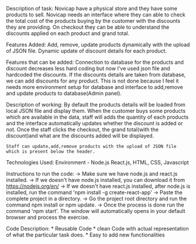 Description of task:
    Novicap have a physical store and they have some products to sell. Novicap needs an interface where they can able to check the total cost of the products buying by the customer with the discounts they are providing. On checkout they can be able to understand the discounts applied on each product and grand total.

Features Added:
    Add, remove, update products dynamically with the upload of JSON file.
    Dynamic update of discount details for each product.

Features that can be added:
    Connection to database for the products and discount decreases less hard coding but now I've used json file and hardcoded the discounts. If the discounts details are taken from database, we can add discounts for any product. This is not done because I feel it needs more environment setup for database and interface to add,remove and update products to database(Admin panel).

Description of working:
    By default the products details will be loaded from local JSON file and display them. When the customer buys some products which are available in the data, staff will adds the quantity of each products and the interface automatically updates whether the discount is added or not. Once the staff clicks the checkout, the grand total(with the discount)and what are the discounts added will be displayed.

    Staff can update,add,remove products with the upload of JSON file which is present below the header.

Technologies Used:
    Environment - Node.js
    React.js, HTML, CSS, Javascript

Instructions to run the code:
    -> Make sure we have node.js and react.js installed.
    -> If we doesn't have node.js installed, you can download it from https://nodejs.org/en/
    -> If we doesn't have react.js installed, after node.js is installed, run the command 'npm install  -g create-react-app'
    -> Paste the complete project in a directory.
    -> Go the project root directory and run the command npm install or npm update.
    -> Once the process is done run the command 'npm start'. The window will automatically opens in your default browser and process the exercise.

Code Description:
    * Reusable Code
    * clean Code with actual representation of what the particular task does.
    * Easy to add new functionalities

